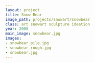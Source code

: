 ```yaml
---
layout: project
title: Snow Bear
image_path: projects/snowart/snowbear
class: art snowart sculpture ideation
year: 2008
main_image: snowbear.jpg
images:
- snowbear_pile.jpg
- snowbear_rough.jpg
- snowbear.jpg
---
```


